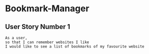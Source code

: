 # Bookmark-Manager

## User Story Number 1
```
As a user,
so that I can remember websites I like
I would like to see a list of bookmarks of my favourite website
```
